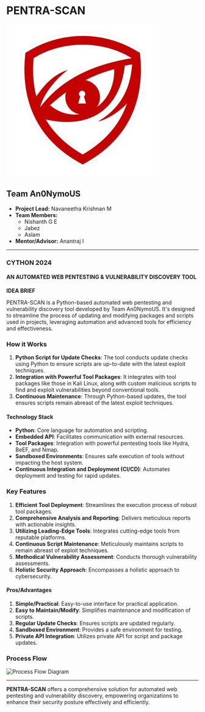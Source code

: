 # PENTRA-SCAN

![PENTRA-SCAN Logo](pentra_scan_logo.png)

## Team An0NymoUS
- **Project Lead:** Navaneetha Krishnan M
- **Team Members:**
  - Nishanth G E
  - Jabez
  - Aslam
- **Mentor/Advisor:** Anantraj I

---

### CYTHON 2024

#### AN AUTOMATED WEB PENTESTING & VULNERABILITY DISCOVERY TOOL

**IDEA BRIEF**

PENTRA-SCAN is a Python-based automated web pentesting and vulnerability discovery tool developed by Team An0NymoUS. It's designed to streamline the process of updating and modifying packages and scripts used in projects, leveraging automation and advanced tools for efficiency and effectiveness.

### How it Works

1. **Python Script for Update Checks**: The tool conducts update checks using Python to ensure scripts are up-to-date with the latest exploit techniques.
2. **Integration with Powerful Tool Packages**: It integrates with tool packages like those in Kali Linux, along with custom malicious scripts to find and exploit vulnerabilities beyond conventional tools.
3. **Continuous Maintenance**: Through Python-based updates, the tool ensures scripts remain abreast of the latest exploit techniques.

#### Technology Stack

- **Python**: Core language for automation and scripting.
- **Embedded API**: Facilitates communication with external resources.
- **Tool Packages**: Integration with powerful pentesting tools like Hydra, BeEF, and Nmap.
- **Sandboxed Environments**: Ensures safe execution of tools without impacting the host system.
- **Continuous Integration and Deployment (CI/CD)**: Automates deployment and testing for rapid updates.

### Key Features

1. **Efficient Tool Deployment**: Streamlines the execution process of robust tool packages.
2. **Comprehensive Analysis and Reporting**: Delivers meticulous reports with actionable insights.
3. **Utilizing Leading-Edge Tools**: Integrates cutting-edge tools from reputable platforms.
4. **Continuous Script Maintenance**: Meticulously maintains scripts to remain abreast of exploit techniques.
5. **Methodical Vulnerability Assessment**: Conducts thorough vulnerability assessments.
6. **Holistic Security Approach**: Encompasses a holistic approach to cybersecurity.

#### Pros/Advantages

1. **Simple/Practical**: Easy-to-use interface for practical application.
2. **Easy to Maintain/Modify**: Simplifies maintenance and modification of scripts.
3. **Regular Update Checks**: Ensures scripts are updated regularly.
4. **Sandboxed Environment**: Provides a safe environment for testing.
5. **Private API Integration**: Utilizes private API for script and package updates.

### Process Flow

![Process Flow Diagram](process_flow_diagram.png)

---

**PENTRA-SCAN** offers a comprehensive solution for automated web pentesting and vulnerability discovery, empowering organizations to enhance their security posture effectively and efficiently.
